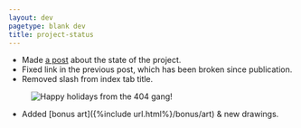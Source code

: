 ```yaml
---
layout: dev
pagetype: blank dev
title: project-status
---
```

- Made [a post](https://a-flyleaf.github.io/blog/project-rambling) about the state of the project.
- Fixed link in the previous post, which has been broken since publication.
- Removed slash from index tab title.

<figure><img src="2021-12-25.png" alt="Happy holidays from the 404 gang!"/></figure>

- Added [bonus art]({%include url.html%}/bonus/art) & new drawings.
